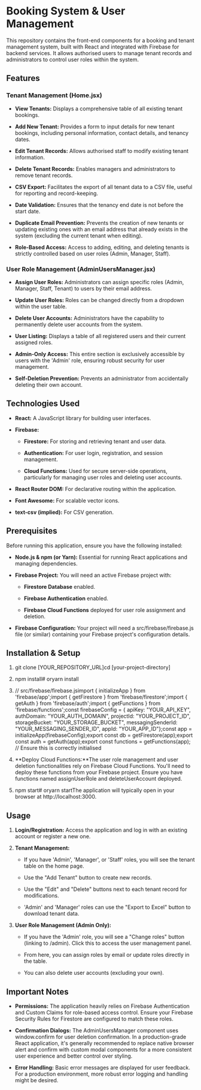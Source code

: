 Booking System & User Management
================================

This repository contains the front-end components for a booking and tenant management system, built with React and integrated with Firebase for backend services. It allows authorised users to manage tenant records and administrators to control user roles within the system.

Features
--------

### Tenant Management (Home.jsx)

*   **View Tenants:** Displays a comprehensive table of all existing tenant bookings.
    
*   **Add New Tenant:** Provides a form to input details for new tenant bookings, including personal information, contact details, and tenancy dates.
    
*   **Edit Tenant Records:** Allows authorised staff to modify existing tenant information.
    
*   **Delete Tenant Records:** Enables managers and administrators to remove tenant records.
    
*   **CSV Export:** Facilitates the export of all tenant data to a CSV file, useful for reporting and record-keeping.
    
*   **Date Validation:** Ensures that the tenancy end date is not before the start date.
    
*   **Duplicate Email Prevention:** Prevents the creation of new tenants or updating existing ones with an email address that already exists in the system (excluding the current tenant when editing).
    
*   **Role-Based Access:** Access to adding, editing, and deleting tenants is strictly controlled based on user roles (Admin, Manager, Staff).
    

### User Role Management (AdminUsersManager.jsx)

*   **Assign User Roles:** Administrators can assign specific roles (Admin, Manager, Staff, Tenant) to users by their email address.
    
*   **Update User Roles:** Roles can be changed directly from a dropdown within the user table.
    
*   **Delete User Accounts:** Administrators have the capability to permanently delete user accounts from the system.
    
*   **User Listing:** Displays a table of all registered users and their current assigned roles.
    
*   **Admin-Only Access:** This entire section is exclusively accessible by users with the 'Admin' role, ensuring robust security for user management.
    
*   **Self-Deletion Prevention:** Prevents an administrator from accidentally deleting their own account.
    

Technologies Used
-----------------

*   **React:** A JavaScript library for building user interfaces.
    
*   **Firebase:**
    
    *   **Firestore:** For storing and retrieving tenant and user data.
        
    *   **Authentication:** For user login, registration, and session management.
        
    *   **Cloud Functions:** Used for secure server-side operations, particularly for managing user roles and deleting user accounts.
        
*   **React Router DOM:** For declarative routing within the application.
    
*   **Font Awesome:** For scalable vector icons.
    
*   **text-csv (implied):** For CSV generation.
    

Prerequisites
-------------

Before running this application, ensure you have the following installed:

*   **Node.js & npm (or Yarn):** Essential for running React applications and managing dependencies.
    
*   **Firebase Project:** You will need an active Firebase project with:
    
    *   **Firestore Database** enabled.
        
    *   **Firebase Authentication** enabled.
        
    *   **Firebase Cloud Functions** deployed for user role assignment and deletion.
        
*   **Firebase Configuration:** Your project will need a src/firebase/firebase.js file (or similar) containing your Firebase project's configuration details.
    

Installation & Setup
--------------------

1.  git clone \[YOUR\_REPOSITORY\_URL\]cd \[your-project-directory\]
    
2.  npm install# oryarn install
    
3.  // src/firebase/firebase.jsimport { initializeApp } from 'firebase/app';import { getFirestore } from 'firebase/firestore';import { getAuth } from 'firebase/auth';import { getFunctions } from 'firebase/functions';const firebaseConfig = { apiKey: "YOUR\_API\_KEY", authDomain: "YOUR\_AUTH\_DOMAIN", projectId: "YOUR\_PROJECT\_ID", storageBucket: "YOUR\_STORAGE\_BUCKET", messagingSenderId: "YOUR\_MESSAGING\_SENDER\_ID", appId: "YOUR\_APP\_ID"};const app = initializeApp(firebaseConfig);export const db = getFirestore(app);export const auth = getAuth(app);export const functions = getFunctions(app); // Ensure this is correctly initialised
    
4.  **Deploy Cloud Functions:**The user role management and user deletion functionalities rely on Firebase Cloud Functions. You'll need to deploy these functions from your Firebase project. Ensure you have functions named assignUserRole and deleteUserAccount deployed.
    
5.  npm start# oryarn startThe application will typically open in your browser at http://localhost:3000.
    

Usage
-----

1.  **Login/Registration:** Access the application and log in with an existing account or register a new one.
    
2.  **Tenant Management:**
    
    *   If you have 'Admin', 'Manager', or 'Staff' roles, you will see the tenant table on the home page.
        
    *   Use the "Add Tenant" button to create new records.
        
    *   Use the "Edit" and "Delete" buttons next to each tenant record for modifications.
        
    *   'Admin' and 'Manager' roles can use the "Export to Excel" button to download tenant data.
        
3.  **User Role Management (Admin Only):**
    
    *   If you have the 'Admin' role, you will see a "Change roles" button (linking to /admin). Click this to access the user management panel.
        
    *   From here, you can assign roles by email or update roles directly in the table.
        
    *   You can also delete user accounts (excluding your own).
        

Important Notes
---------------

*   **Permissions:** The application heavily relies on Firebase Authentication and Custom Claims for role-based access control. Ensure your Firebase Security Rules for Firestore are configured to match these roles.
    
*   **Confirmation Dialogs:** The AdminUsersManager component uses window.confirm for user deletion confirmation. In a production-grade React application, it's generally recommended to replace native browser alert and confirm with custom modal components for a more consistent user experience and better control over styling.
    
*   **Error Handling:** Basic error messages are displayed for user feedback. For a production environment, more robust error logging and handling might be desired.
